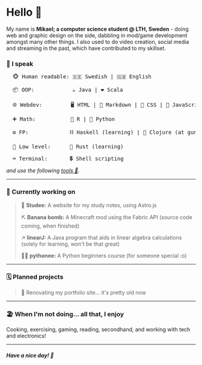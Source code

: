 # Hello 👋

My name is **Mikael; a computer science student @ LTH, Sweden** - doing web and graphic design on the side, dabbling in mod/game development amongst many other things. I also used to do video creation, social media and streaming in the past, which have contributed to my skillset.

### 💬 I speak
<pre>
  🐵 Human readable: 🇸🇪 Swedish | 🇬🇧 English 

  📦 OOP:            ☕ Java | ❤️ Scala

  🌐 Webdev:         🖥️ HTML | 📃 Markdown | 👔 CSS | 🤖 JavaScript | #️⃣ TypeScript (learning)

  ➕ Math:           🟰 R | 🐍 Python
  
  ⚙️ FP:             ⛓️ Haskell (learning) | 🤯 Clojure (at gunpoint)

  🔧 Low level:      🦀 Rust (learning)

  ⌨️ Terminal:       💲 Shell scripting
</pre>
_and use the following [tools 🧰](tools.md)._

---

### 📆 Currently working on
> 📕 **Studee:** A website for my study notes, using Astro.js
> 
> ⛏️ **Banana bomb:** A Minecraft mod using the Fabric API (source code coming, when finished)
>
> ↗️ **linearJ:** A Java program that aids in linear algebra calculations (solely for learning, won't be that great)
>
> 🧑‍🏫 **pythonee:** A Python beginners course (for someone special :o)

---
### 🗓️ Planned projects
> 🔨 Renovating my portfolio site... it's pretty old now

---

### 🏖️ When I'm not doing... all that, I enjoy
Cooking, exercising, gaming, reading, secondhand, and working with tech and electronics!

--- 
##### Have a nice day! 🙏
